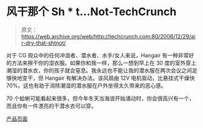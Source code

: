# 风干那个 Sh * t…Not-TechCrunch

> 原文：<https://web.archive.org/web/http://techcrunch.com:80/2006/12/29/air-dry-that-shtnot/>

对于 CG 观众中的任何冲浪者、潜水者、水手/女人来说，Hangair 有一种非常好的方法来擦干你的湿衣服。如果你和我一样，那么一想到早上在 30 度的室外穿上潮湿的潜水衣，你的孩子就会窒息。我永远也不能让我的潜水服在两次会议之间足够快地变干，但 Hangair 有解决办法。该风扇由 12V 电机驱动，比悬挂式干燥快 70%。这也有助于消除潮湿的潜水服在户外坐得太久带来的恶心感。

70 个蛤蜊可能看起来很多，但今年冬天当海浪开始涌动时，你会很高兴有一个，而且你有一件漂亮的干潜水衣可以穿。

[产品页面](https://web.archive.org/web/20220816100358/http://www.hangairs.com/)